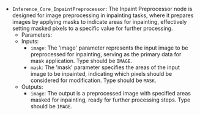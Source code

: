 - `Inference_Core_InpaintPreprocessor`: The Inpaint Preprocessor node is designed for image preprocessing in inpainting tasks, where it prepares images by applying masks to indicate areas for inpainting, effectively setting masked pixels to a specific value for further processing.
    - Parameters:
    - Inputs:
        - `image`: The 'image' parameter represents the input image to be preprocessed for inpainting, serving as the primary data for mask application. Type should be `IMAGE`.
        - `mask`: The 'mask' parameter specifies the areas of the input image to be inpainted, indicating which pixels should be considered for modification. Type should be `MASK`.
    - Outputs:
        - `image`: The output is a preprocessed image with specified areas masked for inpainting, ready for further processing steps. Type should be `IMAGE`.
